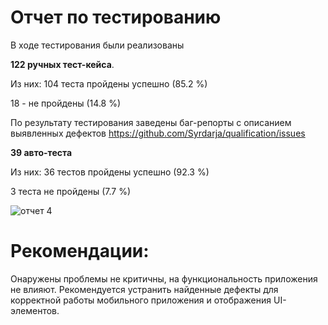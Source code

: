 # Отчет по тестированию

В ходе тестирования были реализованы

**122 ручных тест-кейса**.

Из них:
104 теста пройдены успешно (85.2 %)

18 - не пройдены (14.8 %)

По результату тестирования заведены баг-репорты с описанием выявленных дефектов 
https://github.com/Syrdarja/qualification/issues

**39 авто-теста**

Из них:
36 тестов пройдены успешно (92.3 %)

3 теста не пройдены (7.7 %)

![отчет 4](https://github.com/user-attachments/assets/959c914d-b144-4bc5-acdc-a069adc85d71)


# Рекомендации:

Онаружены проблемы не критичны, на функциональность приложения не влияют.
Рекомендуется устранить найденные дефекты для корректной работы мобильного приложения и отображения UI-элементов.
